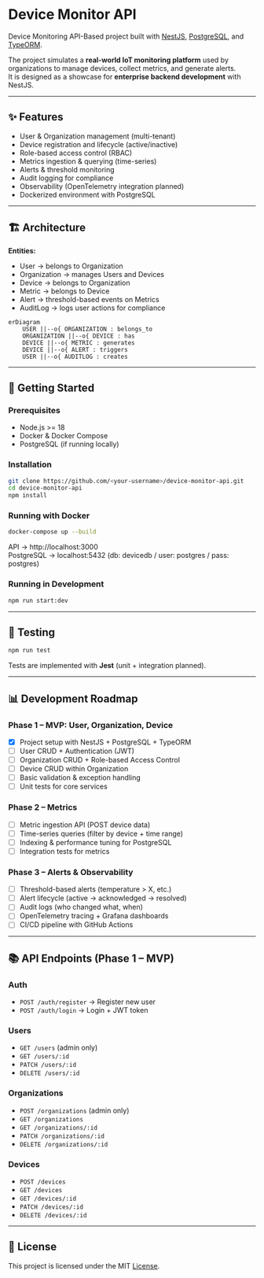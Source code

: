 # Device Monitor API

Device Monitoring API-Based project built with [NestJS](https://nestjs.com),
[PostgreSQL](https://www.postgresql.org/), and [TypeORM](https://typeorm.io).

The project simulates a **real-world IoT monitoring platform** used by organizations to manage devices,
collect metrics, and generate alerts.  
It is designed as a showcase for **enterprise backend development** with NestJS.

---

## ✨ Features

- User & Organization management (multi-tenant)
- Device registration and lifecycle (active/inactive)
- Role-based access control (RBAC)
- Metrics ingestion & querying (time-series)
- Alerts & threshold monitoring
- Audit logging for compliance
- Observability (OpenTelemetry integration planned)
- Dockerized environment with PostgreSQL

---

## 🏗️ Architecture

**Entities:**

- User → belongs to Organization
- Organization → manages Users and Devices
- Device → belongs to Organization
- Metric → belongs to Device
- Alert → threshold-based events on Metrics
- AuditLog → logs user actions for compliance

```mermaid
erDiagram
    USER ||--o{ ORGANIZATION : belongs_to
    ORGANIZATION ||--o{ DEVICE : has
    DEVICE ||--o{ METRIC : generates
    DEVICE ||--o{ ALERT : triggers
    USER ||--o{ AUDITLOG : creates
```

---

## 🚀 Getting Started

### Prerequisites

- Node.js >= 18
- Docker & Docker Compose
- PostgreSQL (if running locally)

### Installation

```bash
git clone https://github.com/<your-username>/device-monitor-api.git
cd device-monitor-api
npm install
```

### Running with Docker

```bash
docker-compose up --build
```

API → http://localhost:3000  
PostgreSQL → localhost:5432 (db: devicedb / user: postgres / pass: postgres)

### Running in Development

```bash
npm run start:dev
```

---

## 🧪 Testing

```bash
npm run test
```

Tests are implemented with **Jest** (unit + integration planned).

---

## 📊 Development Roadmap

### Phase 1 – MVP: User, Organization, Device

- [x] Project setup with NestJS + PostgreSQL + TypeORM
- [ ] User CRUD + Authentication (JWT)
- [ ] Organization CRUD + Role-based Access Control
- [ ] Device CRUD within Organization
- [ ] Basic validation & exception handling
- [ ] Unit tests for core services

### Phase 2 – Metrics

- [ ] Metric ingestion API (POST device data)
- [ ] Time-series queries (filter by device + time range)
- [ ] Indexing & performance tuning for PostgreSQL
- [ ] Integration tests for metrics

### Phase 3 – Alerts & Observability

- [ ] Threshold-based alerts (temperature > X, etc.)
- [ ] Alert lifecycle (active → acknowledged → resolved)
- [ ] Audit logs (who changed what, when)
- [ ] OpenTelemetry tracing + Grafana dashboards
- [ ] CI/CD pipeline with GitHub Actions

---

## 📚 API Endpoints (Phase 1 – MVP)

### Auth

- `POST /auth/register` → Register new user
- `POST /auth/login` → Login + JWT token

### Users

- `GET /users` (admin only)
- `GET /users/:id`
- `PATCH /users/:id`
- `DELETE /users/:id`

### Organizations

- `POST /organizations` (admin only)
- `GET /organizations`
- `GET /organizations/:id`
- `PATCH /organizations/:id`
- `DELETE /organizations/:id`

### Devices

- `POST /devices`
- `GET /devices`
- `GET /devices/:id`
- `PATCH /devices/:id`
- `DELETE /devices/:id`

---

## 📜 License

This project is licensed under the MIT [License](./LICENSE).
